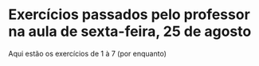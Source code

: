 # Exercícios passados pelo professor na aula de sexta-feira, 25 de agosto

Aqui estão os exercícios de 1 à 7 (por enquanto) 
